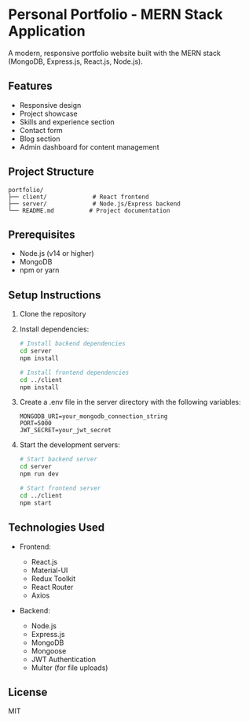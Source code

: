 # Personal Portfolio - MERN Stack Application

A modern, responsive portfolio website built with the MERN stack (MongoDB, Express.js, React.js, Node.js).

## Features

- Responsive design
- Project showcase
- Skills and experience section
- Contact form
- Blog section
- Admin dashboard for content management

## Project Structure

```
portfolio/
├── client/             # React frontend
├── server/             # Node.js/Express backend
└── README.md          # Project documentation
```

## Prerequisites

- Node.js (v14 or higher)
- MongoDB
- npm or yarn

## Setup Instructions

1. Clone the repository
2. Install dependencies:
   ```bash
   # Install backend dependencies
   cd server
   npm install

   # Install frontend dependencies
   cd ../client
   npm install
   ```

3. Create a .env file in the server directory with the following variables:
   ```
   MONGODB_URI=your_mongodb_connection_string
   PORT=5000
   JWT_SECRET=your_jwt_secret
   ```

4. Start the development servers:
   ```bash
   # Start backend server
   cd server
   npm run dev

   # Start frontend server
   cd ../client
   npm start
   ```

## Technologies Used

- Frontend:
  - React.js
  - Material-UI
  - Redux Toolkit
  - React Router
  - Axios

- Backend:
  - Node.js
  - Express.js
  - MongoDB
  - Mongoose
  - JWT Authentication
  - Multer (for file uploads)

## License

MIT 